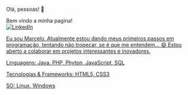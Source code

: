   Olá, pessoas! 👋

Bem vindo a minha pagina!
 <br>
 <a href="https://www.linkedin.com/in/marcelo-rei-8246a226a">
 <img src="https://img.shields.io/badge/LinkedIn-blue?style=flat-square&logo=linkedin" alt="LinkedIn">

Eu sou Marcelo.
Atualmente estou dando meus primeiros passos em programação, tentando não tropeçar, se é que me entendem... 😄
Estou aberto a colaborar em projetos interessantes e inovadores.

Linguagens:
Java, PHP, Phyton, JavaScript, SQL

Tecnologias & Frameworks:
HTML5, CSS3

SO:
Linux, Windows
